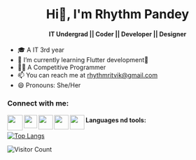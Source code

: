 # <h1 align="center"> Hi👋, I'm Rhythm Pandey </h1>
<h4 align="center"> IT Undergrad || Coder || Developer || Designer </h4>


- 🎓 A IT 3rd year
- 🌱 I’m currently learning Flutter development💙
- 👩‍💻 A Competitive Programmer
- 📫 You can reach me at rhythmritvik@gmail.com
- 😄 Pronouns: She/Her

<h3> Connect with me: </h3>

<a href="https://twitter.com/rhyths08"><img align="left" src="https://upload.wikimedia.org/wikipedia/commons/4/4f/Twitter-logo.svg" width="35px"/></a>
<a href="https://www.linkedin.com/in/rhythm-pandey-a8bb841b4/"><img align="left" src="https://pngimg.com/uploads/linkedIn/linkedIn_PNG39.png" width="30px"/></a>
<a href="https://www.instagram.com/its.rhythm.__/"><img align="left" src="https://upload.wikimedia.org/wikipedia/commons/e/e7/Instagram_logo_2016.svg" width="33px"/></a>
<a href="https://www.hackerrank.com/rhyths08"><img align="left" src="https://en.wikipedia.org/wiki/HackerRank#/media/File:HackerRank_Icon-1000px.png" width="33px"/></a>
<a href="https://leetcode.com/rhyths08/"><img align="left" src="https://upload.wikimedia.org/wikipedia/commons/1/19/LeetCode_logo_black.png" width="33px"/></a>



<h4> Languages nd tools:  </h4>

[![Top Langs](https://github-readme-stats.vercel.app/api/top-langs/?username=rhyths08&layout=compact)](https://github.com/rhyths08)

![Visitor Count](https://profile-counter.glitch.me/rhyths08/count.svg)

<!--
**rhyths08/rhyths08** is a ✨ _special_ ✨ repository because its `README.md` (this file) appears on your GitHub profile.

Here are some ideas to get you started:

- 🔭 I’m currently working on ...
- 🌱 I’m currently learning ...
- 👯 I’m looking to collaborate on ...
- 🤔 I’m looking for help with ...
- 💬 Ask me about ...
- 📫 How to reach me: ...
- 😄 Pronouns: ...
- ⚡ Fun fact: ...
-->
